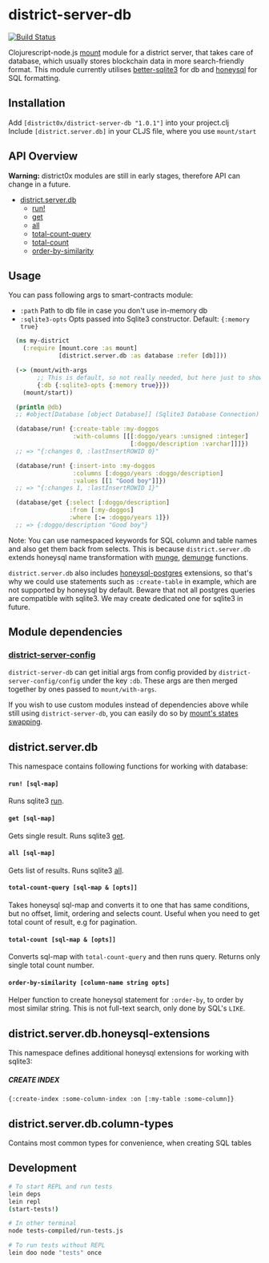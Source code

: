 # district-server-db

[![Build Status](https://travis-ci.org/district0x/district-server-db.svg?branch=master)](https://travis-ci.org/district0x/district-server-db)

Clojurescript-node.js [mount](https://github.com/tolitius/mount) module for a district server, that takes care of database, which usually stores blockchain data in more search-friendly format. This module currently utilises [better-sqlite3](https://github.com/JoshuaWise/better-sqlite3) for db and [honeysql](https://github.com/jkk/honeysql) for SQL formatting.

## Installation
Add `[district0x/district-server-db "1.0.1"]` into your project.clj  
Include `[district.server.db]` in your CLJS file, where you use `mount/start`

## API Overview

**Warning:** district0x modules are still in early stages, therefore API can change in a future.

- [district.server.db](#districtserverdb)
  - [run!](#run!)
  - [get](#get)
  - [all](#all)
  - [total-count-query](#total-count-query)
  - [total-count](#total-count)
  - [order-by-similarity](#order-by-similarity)

## Usage
You can pass following args to smart-contracts module: 
* `:path` Path to db file in case you don't use in-memory db
* `:sqlite3-opts` Opts passed into Sqlite3 constructor. Default: `{:memory true}`


```clojure
  (ns my-district
    (:require [mount.core :as mount]
              [district.server.db :as database :refer [db]]))

  (-> (mount/with-args
        ;; This is default, so not really needed, but here just to show how to pass args to the module
        {:db {:sqlite3-opts {:memory true}}})
    (mount/start))

  (println @db)
  ;; #object[Database [object Database]] (Sqlite3 Database Connection)

  (database/run! {:create-table :my-doggos
                  :with-columns [[[:doggo/years :unsigned :integer]
                                  [:doggo/description :varchar]]]})
  ;; => "{:changes 0, :lastInsertROWID 0}"

  (database/run! {:insert-into :my-doggos
                  :columns [:doggo/years :doggo/description]
                  :values [[1 "Good boy"]]})
  ;; => "{:changes 1, :lastInsertROWID 1}"

  (database/get {:select [:doggo/description]
                 :from [:my-doggos]
                 :where [:= :doggo/years 1]})
  ;; => {:doggo/description "Good boy"}
```
Note: You can use namespaced keywords for SQL column and table names and also get them back from selects. This is because `district.server.db` extends honeysql name transformation with [munge](https://cljs.github.io/api/cljs.core/munge), [demunge](https://cljs.github.io/api/cljs.core/demunge) functions.

`district.server.db` also includes [honeysql-postgres](https://github.com/nilenso/honeysql-postgres) extensions, so that's why we could use statements such as `:create-table` in example, which are not supported by honeysql by default.
Beware that not all postgres queries are compatible with sqlite3. We may create dedicated one for sqlite3 in future.

## Module dependencies

### [district-server-config](https://github.com/district0x/district-server-config)
`district-server-db` can get initial args from config provided by `district-server-config/config` under the key `:db`. These args are then merged together by ones passed to `mount/with-args`.

If you wish to use custom modules instead of dependencies above while still using `district-server-db`, you can easily do so by [mount's states swapping](https://github.com/tolitius/mount#swapping-states-with-states).

## district.server.db
This namespace contains following functions for working with database:
#### <a name="run!">`run! [sql-map]`
Runs sqlite3 [run](https://github.com/JoshuaWise/better-sqlite3/wiki/API#runbindparameters---object).

#### <a name="get">`get [sql-map]`
Gets single result. Runs sqlite3 [get](https://github.com/JoshuaWise/better-sqlite3/wiki/API#getbindparameters---row).

#### <a name="all">`all [sql-map]`
Gets list of results. Runs sqlite3 [all](https://github.com/JoshuaWise/better-sqlite3/wiki/API#allbindparameters---array-of-rows).

#### <a name="total-count-query">`total-count-query [sql-map & [opts]]`
Takes honeysql sql-map and converts it to one that has same conditions, but no offset, limit, ordering and selects count. Useful when you need to get total count of result, e.g for pagination. 

#### <a name="total-count">`total-count [sql-map & [opts]]`
Converts sql-map with `total-count-query` and then runs query. Returns only single total count number. 

#### <a name="order-by-similarity">`order-by-similarity [column-name string opts]`
Helper function to create honeysql statement for `:order-by`, to order by most similar string. This is not full-text search, only done by SQL's `LIKE`. 

## district.server.db.honeysql-extensions
This namespace defines additional honeysql extensions for working with sqlite3:
##### CREATE INDEX
`{:create-index :some-column-index :on [:my-table :some-column]}`

## district.server.db.column-types
Contains most common types for convenience, when creating SQL tables
## Development
```bash
# To start REPL and run tests
lein deps
lein repl
(start-tests!)

# In other terminal
node tests-compiled/run-tests.js

# To run tests without REPL
lein doo node "tests" once
```

